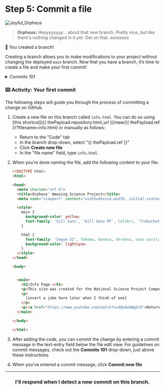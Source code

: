 # Step 5: Commit a file

![Joyful_Orpheus](https://user-images.githubusercontent.com/18013689/113243939-38647700-9271-11eb-97d7-0c579828bab8.png)

> **Orpheus:** Heyyyyyyyy... about that new branch. Pretty nice, but like there's nothing changed in it yet. Get on that. xoxoxoxo

:tada: You created a branch!

Creating a branch allows you to make modifications to your project without changing the deployed `main` branch. Now that you have a branch, it’s time to create a file and make your first commit!

<details><summary>Commits 101</summary>

## Commits 101

When you’re finished creating or making changes to a file on GitHub, scroll to the bottom of the page. Then find the "Commit new file" section.

In the first field, type a commit message. The commit message should briefly tell contributors about the changes you are introducing to the file.

### Rules to live by for commit messages:

- Don’t end your commit message with a period.
- Keep your commit messages to 50 characters or less. Add extra detail in the extended description window if necessary. This is located just below the subject line.
- Use active voice. For example, "add" instead of "added" and "merge" instead of "merged".
- Think of your commit as expressing intent to introduce a change.

<hr>
</details>

### :keyboard: Activity: Your first commit

The following steps will guide you through the process of committing a change on GitHub.

1. Create a new file on this branch called `info.html`. You can do so using [this shortcut]({{ thePayload.repository.html_url }}/new/{{ thePayload.ref }}?filename=info.html) or manually as follows:
      - Return to the "Code" tab
      - In the branch drop-down, select "{{ thePayload.ref }}"
      - Click **Create new file**
      - In the "file name" field, type `info.html`.
1. When you’re done naming the file, add the following content to your file:

      ```html
      <!DOCTYPE html>
      <html>

      <head>
        <meta charset="utf-8">
        <title>Orpheus' Amazing Science Project</title>
        <meta name="viewport" content="width=device-width, initial-scale=1">

        <style>
          main {
            background-color: yellow;
            font-family: 'Gill Sans', 'Gill Sans MT', Calibri, 'Trebuchet MS', sans-serif;
          }

          html {
            font-family: 'Segoe UI', Tahoma, Geneva, Verdana, sans-serif;
            background-color: lightcyan;
          }
        </style>
      </head>

      <body>


        <main>
          <h1>Info Page.</h1>
          <p>This site was created for the National Science Project Compeition, by Orpheus.</p>
          <p>
            [insert a joke here later when I think of one]
          </p>
          <p><a href="https://www.youtube.com/watch?v=dQw4w9WgXcQ">Return to main page.</a></p>
        </main>

      </body>

      </html>
      ```

1. After adding the code, you can commit the change by entering a commit message in the text-entry field below the file edit view. For guidelines on commit messages, check out the **Commits 101** drop-down, just above these instructions
1. When you’ve entered a commit message, click **Commit new file**

---
<h3 align="center">I'll respond when I detect a new commit on this branch.</h3>
